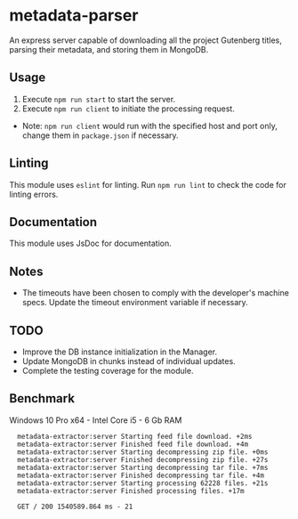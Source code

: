 # metadata-parser

An express server capable of downloading all the project Gutenberg titles, parsing their metadata, and storing them in MongoDB.

## Usage
1. Execute `npm run start` to start the server.
2. Execute `npm run client` to initiate the processing request.
* Note: `npm run client` would run with the specified host and port only, change them in `package.json` if necessary.

## Linting
This module uses `eslint` for linting. Run `npm run lint` to check the code for linting errors.


## Documentation
This module uses JsDoc for documentation.

## Notes
* The timeouts have been chosen to comply with the developer's machine specs. Update the timeout environment variable if necessary.

## TODO
* Improve the DB instance initialization in the Manager.
* Update MongoDB in chunks instead of individual updates.
* Complete the testing coverage for the module.

## Benchmark
Windows 10 Pro x64 - Intel Core i5 - 6 Gb RAM
```text
  metadata-extractor:server Starting feed file download. +2ms
  metadata-extractor:server Finished feed file download. +4m
  metadata-extractor:server Starting decompressing zip file. +0ms
  metadata-extractor:server Finished decompressing zip file. +27s
  metadata-extractor:server Starting decompressing tar file. +7ms
  metadata-extractor:server Finished decompressing tar file. +4m
  metadata-extractor:server Starting processing 62228 files. +21s
  metadata-extractor:server Finished processing files. +17m

  GET / 200 1540589.864 ms - 21
```
